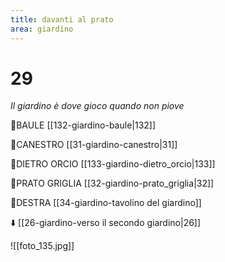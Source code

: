 ```yaml
---
title: davanti al prato
area: giardino
---
```

# 29
_Il giardino è dove gioco quando non piove_

👀BAULE [[132-giardino-baule|132]]

👀CANESTRO [[31-giardino-canestro|31]]

👀DIETRO ORCIO [[133-giardino-dietro_orcio|133]]

👀PRATO GRIGLIA [[32-giardino-prato_griglia|32]]

👣DESTRA [[34-giardino-tavolino del giardino]]

⬇️ [[26-giardino-verso il secondo giardino|26]]

![[foto_135.jpg]]